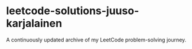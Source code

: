 # leetcode-solutions-juuso-karjalainen
A continuously updated archive of my LeetCode problem-solving journey. 
